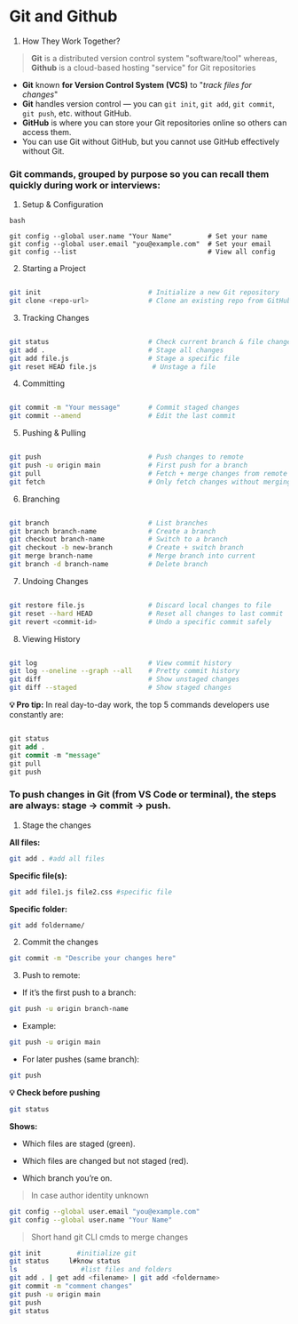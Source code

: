 # Git and Github

1. How They Work Together?

> **Git** is a distributed version control system "software/tool" whereas, **Github** is a cloud-based hosting "service" for Git repositories

- **Git** known **for Version Control System (VCS)** to "_track files for changes_"
- **Git** handles version control — you can `git init`, `git add`, `git commit`, `git push`, etc. without GitHub.
- **GitHub** is where you can store your Git repositories online so others can access them.
- You can use Git without GitHub, but you cannot use GitHub effectively without Git.

### Git commands, grouped by purpose so you can recall them quickly during work or interviews:

1. Setup & Configuration
```
bash

git config --global user.name "Your Name"         # Set your name
git config --global user.email "you@example.com"  # Set your email
git config --list                                 # View all config
```

2. Starting a Project
```bash

git init                           # Initialize a new Git repository
git clone <repo-url>               # Clone an existing repo from GitHub
```
3. Tracking Changes
```bash

git status                         # Check current branch & file changes
git add .                          # Stage all changes
git add file.js                    # Stage a specific file
git reset HEAD file.js              # Unstage a file
```
4. Committing
```bash

git commit -m "Your message"       # Commit staged changes
git commit --amend                 # Edit the last commit
```
5. Pushing & Pulling
```bash

git push                           # Push changes to remote
git push -u origin main            # First push for a branch
git pull                           # Fetch + merge changes from remote
git fetch                          # Only fetch changes without merging
```
6. Branching
```bash

git branch                         # List branches
git branch branch-name             # Create a branch
git checkout branch-name           # Switch to a branch
git checkout -b new-branch         # Create + switch branch
git merge branch-name              # Merge branch into current
git branch -d branch-name          # Delete branch
```
7. Undoing Changes
```bash

git restore file.js                # Discard local changes to file
git reset --hard HEAD              # Reset all changes to last commit
git revert <commit-id>             # Undo a specific commit safely
```
8. Viewing History
```bash

git log                            # View commit history
git log --oneline --graph --all    # Pretty commit history
git diff                           # Show unstaged changes
git diff --staged                  # Show staged changes
```
**💡 Pro tip:**
In real day-to-day work, the top 5 commands developers use constantly are:

```sql

git status
git add .
git commit -m "message"
git pull
git push
```


### To push changes in Git (from VS Code or terminal), the steps are always: stage → commit → push.

1. Stage the changes
   
**All files:**

```bash
git add . #add all files
```
**Specific file(s):**

```bash
git add file1.js file2.css #specific file
```
**Specific folder:**

```bash
git add foldername/
```
2. Commit the changes
```bash
git commit -m "Describe your changes here"
```
3. Push to remote:

- If it’s the first push to a branch:

```bash
git push -u origin branch-name
```

- Example:

```bash
git push -u origin main
```

- For later pushes (same branch):

```bash
git push
```

**💡 Check before pushing**

```bash
git status
```

**Shows:**
- Which files are staged (green).

- Which files are changed but not staged (red).

- Which branch you’re on.

> In case author identity unknown

```bash
git config --global user.email "you@example.com"
git config --global user.name "Your Name"
```
> Short hand git CLI cmds to merge changes

```bash
git init         #initialize git
git status     l#know status
ls                #list files and folders
git add . | get add <filename> | git add <foldername>
git commit -m "comment changes"
git push -u origin main
git push
git status
```